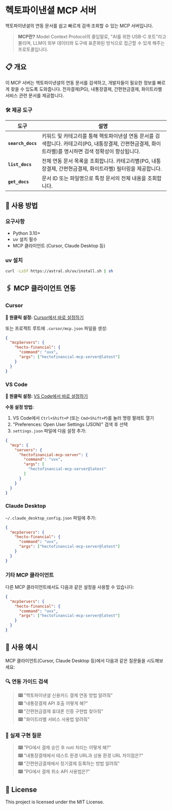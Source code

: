 # 헥토파이낸셜 MCP 서버

헥토파이낸셜의 연동 문서를 쉽고 빠르게 검색·조회할 수 있는 MCP 서버입니다.

> **MCP란?** Model Context Protocol의 줄임말로, "AI를 위한 USB-C 포트"라고 불리며, LLM이 외부 데이터와 도구에 표준화된 방식으로 접근할 수 있게 해주는 프로토콜입니다.

## 📋 개요

이 MCP 서버는 헥토파이낸셜의 연동 문서를 검색하고, 개발자들이 필요한 정보를 빠르게 찾을 수 있도록 도와줍니다. 전자결제(PG), 내통장결제, 간편현금결제, 화이트라벨 서비스 관련 문서를 제공합니다.

### 🛠️ 제공 도구

| 도구 | 설명 |
|------|------|
| **`search_docs`** | 키워드 및 카테고리를 통해 헥토파이낸셜 연동 문서를 검색합니다. 카테고리(PG, 내통장결제, 간편현금결제, 화이트라벨)를 명시하면 검색 정확성이 향상됩니다. |
| **`list_docs`** | 전체 연동 문서 목록을 조회합니다. 카테고리별(PG, 내통장결제, 간편현금결제, 화이트라벨) 필터링을 제공합니다. |
| **`get_docs`** | 문서 ID 또는 파일명으로 특정 문서의 전체 내용을 조회합니다. |

## 🚀 사용 방법

### 요구사항
- Python 3.10+
- uv 설치 필수
- MCP 클라이언트 (Cursor, Claude Desktop 등)

### uv 설치
```bash
curl -LsSf https://astral.sh/uv/install.sh | sh
```

## 🖇️ MCP 클라이언트 연동

### Cursor
**🔗 원클릭 설정:** [Cursor에서 바로 설정하기](cursor://anysphere.cursor-deeplink/mcp/install?name=hectofinancial-mcp-server&config=eyJjb21tYW5kIjoidXZ4IiwiYXJncyI6WyJoZWN0b2ZpbmFuY2lhbC1tY3Atc2VydmVyQGxhdGVzdCJdfQo=)

또는 프로젝트 루트에 `.cursor/mcp.json` 파일을 생성:

```json
{
  "mcpServers": {
    "hecto-financial": {
      "command": "uvx",
      "args": ["hectofinancial-mcp-server@latest"]
    }
  }
}
```
### VS Code
**🔗 원클릭 설정:** [VS Code에서 바로 설정하기](https://vscode.dev/redirect?url=vscode:mcp/install?%7B%22name%22%3A%22hectofinancial-mcp-server%22%2C%22command%22%3A%22uvx%22%2C%22args%22%3A%5B%22hectofinancial-mcp-server%40latest%22%5D%7D)

**수동 설정 방법:**
1. VS Code에서 `Ctrl+Shift+P` (또는 `Cmd+Shift+P`)를 눌러 명령 팔레트 열기
2. "Preferences: Open User Settings (JSON)" 검색 후 선택
3. `settings.json` 파일에 다음 설정 추가:

```json
{
  "mcp": {
    "servers": {
      "hectofinancial-mcp-server": {
        "command": "uvx",
        "args": [
          "hectofinancial-mcp-server@latest"
        ]
      }
    }
  }
}
```

### Claude Desktop
`~/.claude_desktop_config.json` 파일에 추가:

```json
{
  "mcpServers": {
    "hecto-financial": {
      "command": "uvx",
      "args": ["hectofinancial-mcp-server@latest"]
    }
  }
}
```

### 기타 MCP 클라이언트
다른 MCP 클라이언트에서도 다음과 같은 설정을 사용할 수 있습니다:

```json
{
  "mcpServers": {
    "hecto-financial": {
      "command": "uvx",
      "args": ["hectofinancial-mcp-server@latest"]
    }
  }
}
```

## 💬 사용 예시

MCP 클라이언트(Cursor, Claude Desktop 등)에서 다음과 같은 질문들을 시도해보세요:

### 🔍 연동 가이드 검색
> **⌨️** "헥토파이낸셜 신용카드 결제 연동 방법 알려줘"  
> **⌨️** "내통장결제 API 호출 어떻게 해?"  
> **⌨️** "간편현금결제 휴대폰 인증 구현법 찾아줘"  
> **⌨️** "화이트라벨 서비스 사용법 알려줘"

### 🔧 실제 구현 질문
> **⌨️** "PG에서 결제 승인 후 noti 처리는 어떻게 해?"  
> **⌨️** "내통장결제에서 테스트 환경 URL과 상용 환경 URL 차이점은?"  
> **⌨️** "간편현금결제에서 정기결제 등록하는 방법 알려줘"  
> **⌨️** "PG에서 결제 취소 API 사용법은?"

## 📄 License

This project is licensed under the MIT License.